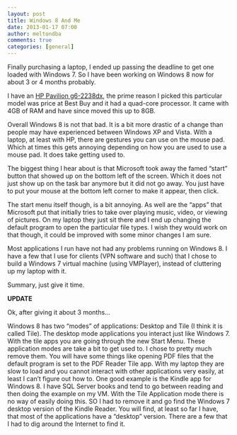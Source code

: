 ```yaml
---
layout: post
title: Windows 8 And Me
date: 2013-01-17 07:00
author: meltondba
comments: true
categories: [general]
---
```


<p>Finally purchasing a laptop, I ended up passing the deadline to get one loaded with Windows 7. So I have been working on Windows 8 now for about 3 or 4 months probably. </p> <p>I have an <a href="http://h10025.www1.hp.com/ewfrf/wc/product?product=5316987&amp;lc=en&amp;cc=us&amp;dlc=en&amp;lang=en&amp;cc=us">HP Pavilion g6-2238dx</a>, the prime reason I picked this particular model was price at Best Buy and it had a quad-core processor. It came with 4GB of RAM and have since moved this up to 8GB. </p> <p>Overall Windows 8 is not that bad. It is a bit more drastic of a change than people may have experienced between Windows XP and Vista. With a laptop, at least with HP, there are gestures you can use on the mouse pad. Which at times this gets annoying depending on how you are used to use a mouse pad. It does take getting used to.</p> <p>The biggest thing I hear about is that Microsoft took away the famed “start” button that showed up on the bottom left of the screen. Which it does not just show up on the task bar anymore but it did not go away. You just have to put your mouse at the bottom left corner to make it appear, then click.</p> 

<p>The start menu itself though, is a bit annoying. As well are the “apps” that Microsoft put that initially tries to take over playing music, video, or viewing of pictures. On my laptop they just sit there and I end up changing the default program to open the particular file types. I wish they would work on that though, it could be improved with some minor changes I am sure.</p> <p>Most applications I run have not had any problems running on Windows 8. I have a few that I use for clients (VPN software and such) that I chose to build a Windows 7 virtual machine (using VMPlayer), instead of cluttering up my laptop with it.</p> <p>Summary, just give it time.</p> <p><strong>UPDATE</strong></p> <p>Ok, after giving it about 3 months…</p> <p>Windows 8 has two “modes” of applications: Desktop and Tile (I think it is called Tile). The desktop mode applications you interact just like Windows 7. With the tile apps you are going through the new Start Menu. These application modes are take a bit to get used to. I chose to pretty much remove them. You will have some things like opening PDF files that the default program is set to the PDF Reader Tile app. With my laptop they are slow to load and you cannot interact with other applications very easily, at least I can’t figure out how to. One good example is the Kindle app for Windows 8. I have SQL Server books and tend to go between reading and then doing the example on my VM. With the Tile Application mode there is no way of easily doing this. SO I had to remove it and go find the Windows 7 desktop version of the Kindle Reader. You will find, at least so far I have, that most of the applications have a “desktop” version. There are a few that I had to dig around the Internet to find it.</p>
